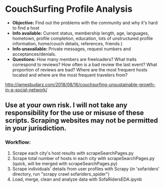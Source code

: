 # CouchSurfing Profile Analysis

-   **Objective:** Find out the problems with the community and why it's hard to find a host
-   **Info available:** Current status, membership length, age, languages, hometown, profile completion, education, lots of unstructured profile information, home/couch details, references, friends.)
-   **Info unavailable:** Private messages, request numbers and acceptances/denials.
-   **Questions:** How many members are freeloaders? What traits correspond to reviews? How often is a bad review the last event? What proportion of reviews are bad? Where are the most frequent hosts located and where are the most frequent travelers from?

http://jamesbudarz.com/2018/08/16/couchsurfing-unsustainable-growth-in-a-social-network/

## Use at your own risk. I will not take any responsibility for the use or misuse of these scripts. Scraping websites may not be permitted in your jurisdiction.

### Workflow:
1. Scrape each city's host results with scrapeSearchPages.py
2. Scrape total number of hosts in each city with scrapeSearchPages.py (quick, will be merged with scrapeSearchPages.py)
3. Scrape individuals' details from user profiles with Scrapy (in 'sofariders' directory, run "scrapy crawl sofariders_spider")
4. Load, merge, clean and analyze data with SofaRidersEDA.ipynb
